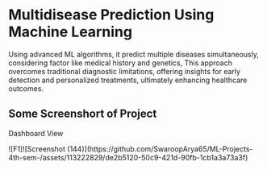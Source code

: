 <h1>Multidisease Prediction Using Machine Learning </h1>
Using advanced ML algorithms, it predict multiple diseases simultaneously, considering factor like medical history and genetics, This approach overcomes traditional diagnostic limitations, offering insights for early detection and personalized treatments, ultimately enhancing healthcare outcomes.
<h2>Some Screenshort of Project</h2>
<p>Dashboard View</p>
![F1]![Screenshot (144)](https://github.com/SwaroopArya65/ML-Projects-4th-sem-/assets/113222829/de2b5120-50c9-421d-90fb-1cb1a3a73a3f)
